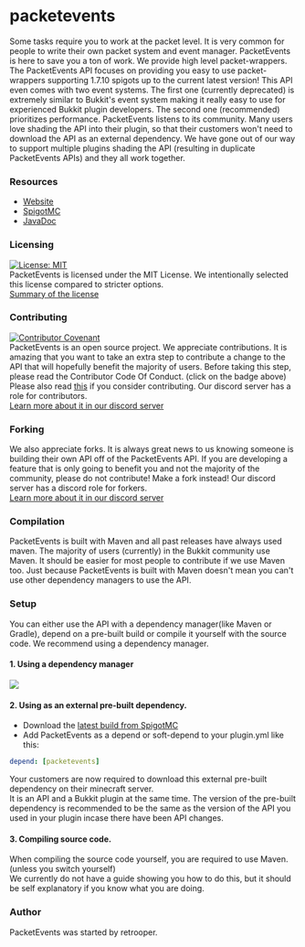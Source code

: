 # packetevents

Some tasks require you to work at the packet level.
It is very common for people to write their own packet system and event manager.
PacketEvents is here to save you a ton of work.
We provide high level packet-wrappers.
The PacketEvents API focuses on providing you easy to use packet-wrappers supporting 1.7.10 spigots up to the current latest version!
This API even comes with two event systems.
The first one (currently deprecated) is extremely similar to Bukkit's event system making it really easy to use for
experienced Bukkit plugin developers.
The second one (recommended) prioritizes performance.
PacketEvents listens to its community. 
Many users love shading the API into their plugin, so that their customers won't need to
download the API as an external dependency.
We have gone out of our way to support multiple plugins shading the API (resulting in duplicate PacketEvents APIs)
and they all work together.

### Resources
* [Website](https://packetevents.github.io)
* [SpigotMC](https://www.spigotmc.org/resources/packetevents-api.80279/)
* [JavaDoc](https://retrooper.github.io/packetevents)

### Licensing
[![License: MIT](https://img.shields.io/badge/License-MIT-yellow.svg)](https://opensource.org/licenses/MIT)\
PacketEvents is licensed under the MIT License.
We intentionally selected this license compared to stricter options.\
[Summary of the license](https://tldrlegal.com/license/mit-license)

### Contributing
[![Contributor Covenant](https://img.shields.io/badge/Contributor%20Covenant-v2.0%20adopted-ff69b4.svg)](CONTRIBUTOR_CODE_OF_CONDUCT.md)\
PacketEvents is an open source project.
We appreciate contributions.
It is amazing that you want to take an extra step to contribute a change to the API that will
hopefully benefit the majority of users.
Before taking this step, please read the Contributor Code Of Conduct. (click on the badge above)
Please also read [this](CONTRIBUTING.md) if you consider contributing.
Our discord server has a role for contributors.\
[Learn more about it in our discord server](https://discord.me/packetevents)

### Forking
We also appreciate forks.
It is always great news to us knowing someone is building their own API off of the PacketEvents API.
If you are developing a feature that is only going to benefit you and not the majority of the community,
please do not contribute!
Make a fork instead!
Our discord server has a discord role for forkers.\
[Learn more about it in our discord server](https://discord.me/packetevents)

### Compilation
PacketEvents is built with Maven and all past releases have always used maven.
The majority of users (currently) in the Bukkit community use Maven.
It should be easier for most people to contribute if we use Maven too.
Just because PacketEvents is built with Maven doesn't mean you can't use other dependency managers to use the API.

### Setup
You can either use the API with a dependency manager(like Maven or Gradle), depend on a pre-built build or compile it yourself with the source code.
We recommend using a dependency manager.
#### 1. Using a dependency manager
[![](https://jitpack.io/v/retrooper/packetevents.svg)](https://jitpack.io/#retrooper/packetevents)

#### 2. Using as an external pre-built dependency.
* Download the [latest build from SpigotMC](https://www.spigotmc.org/resources/packetevents-api.80279/)
* Add PacketEvents as a depend or soft-depend to your plugin.yml like this:
```yml
depend: [packetevents]
```
Your customers are now required to download this external pre-built dependency on their minecraft server.\
It is an API and a Bukkit plugin at the same time.
The version of the pre-built dependency is recommended to be the same as the version
of the API you used in your plugin incase there have been API changes.

#### 3. Compiling source code.
When compiling the source code yourself, you are required to use Maven. (unless you switch yourself)\
We currently do not have a guide showing you how to do this, but it should be self explanatory if you know what you are doing.

### Author
PacketEvents was started by retrooper.
